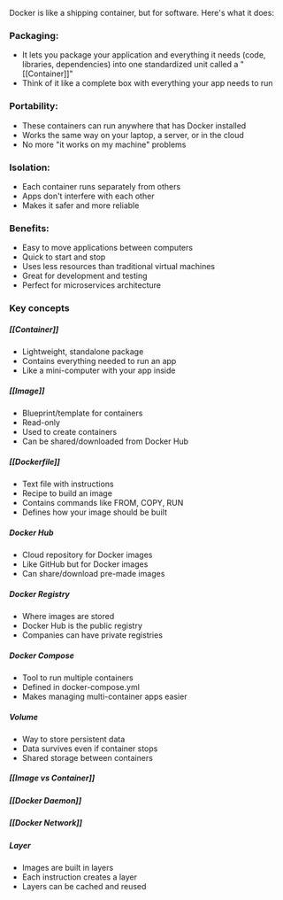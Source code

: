 Docker is like a shipping container, but for software. Here's what it does:

### Packaging:
- It lets you package your application and everything it needs (code, libraries, dependencies) into one standardized unit called a "[[Container]]"
- Think of it like a complete box with everything your app needs to run

### Portability:
- These containers can run anywhere that has Docker installed
- Works the same way on your laptop, a server, or in the cloud
- No more "it works on my machine" problems

### Isolation:
- Each container runs separately from others
- Apps don't interfere with each other
- Makes it safer and more reliable

### Benefits:
- Easy to move applications between computers
- Quick to start and stop
- Uses less resources than traditional virtual machines
- Great for development and testing
- Perfect for microservices architecture

### Key concepts
##### [[Container]]
- Lightweight, standalone package
- Contains everything needed to run an app
- Like a mini-computer with your app inside
##### [[Image]]
- Blueprint/template for containers
- Read-only
- Used to create containers
- Can be shared/downloaded from Docker Hub

##### [[Dockerfile]]
- Text file with instructions
- Recipe to build an image
- Contains commands like FROM, COPY, RUN
- Defines how your image should be built

##### Docker Hub
- Cloud repository for Docker images
- Like GitHub but for Docker images
- Can share/download pre-made images

##### Docker Registry
- Where images are stored
- Docker Hub is the public registry
- Companies can have private registries

##### Docker Compose
- Tool to run multiple containers
- Defined in docker-compose.yml
- Makes managing multi-container apps easier

##### Volume
- Way to store persistent data
- Data survives even if container stops
- Shared storage between containers

##### [[Image vs Container]]
##### [[Docker Daemon]]
##### [[Docker Network]]

##### Layer
- Images are built in layers
- Each instruction creates a layer
- Layers can be cached and reused

